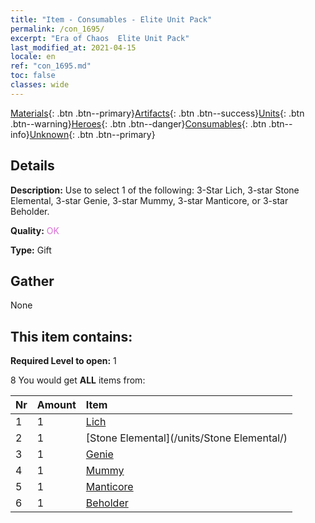 ```yaml
---
title: "Item - Consumables - Elite Unit Pack"
permalink: /con_1695/
excerpt: "Era of Chaos  Elite Unit Pack"
last_modified_at: 2021-04-15
locale: en
ref: "con_1695.md"
toc: false
classes: wide
---
```

 [Materials](/Items/){: .btn .btn--primary}[Artifacts](/Items/Artifacts/){: .btn .btn--success}[Units](/Items/Units/){: .btn .btn--warning}[Heroes](/Items/Heroes/){: .btn .btn--danger}[Consumables](/Items/Consumables/){: .btn .btn--info}[Unknown](/Items/Unknown/){: .btn .btn--primary}

## Details
 **Description:** Use to select 1 of the following: 3-Star Lich, 3-star Stone Elemental, 3-star Genie, 3-star Mummy, 3-star Manticore, or 3-star Beholder.

 **Quality:** <span style="color: #DA70D6">OK</span>

 **Type:** Gift

## Gather

  None

## This item contains:

 **Required Level to open:** 1

 8 You would get **ALL** items  from:

  | Nr | Amount |     Item    |
  |:---|:-------|:------------|
  | 1 | 1 | [Lich](/units/Lich/) |  | 
  | 2 | 1 | [Stone Elemental](/units/Stone Elemental/) |  | 
  | 3 | 1 | [Genie](/units/Genie/) |  | 
  | 4 | 1 | [Mummy](/units/Mummy/) |  | 
  | 5 | 1 | [Manticore](/units/Manticore/) |  | 
  | 6 | 1 | [Beholder](/units/Beholder/) |  | 
